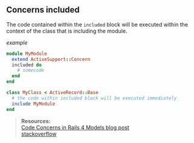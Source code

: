 ## Concerns included

The code contained within the `included` block will be executed within the context of the class that is including the module.

*example*
```ruby
module MyModule
  extend ActiveSupport::Concern
  included do
    # somecode
  end
end

class MyClass < ActiveRecord::Base
  # the code within included block will be executed immediately
  include MyModule
end
```
> **Resources:**<br/>
> [Code Concerns in Rails 4 Models blog post](https://goo.gl/1tm029)<br/>
> [stackoverflow](http://stackoverflow.com/questions/28009772/ruby-modules-included-do-end-block)
